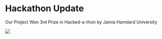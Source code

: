 # Hackathon Update

Our Project Won 3rd Prize in Hacked-a-thon by Jamia Hamdard University

<img src="https://media.licdn.com/dms/image/D562DAQEDo8pdIjId8w/profile-treasury-document-cover-images_480/0/1703011954027?e=1703948400&v=beta&t=480EFDaeC6huNMZHmHqLFfN-4b-OKTrQo2x_U4a-Lus">
